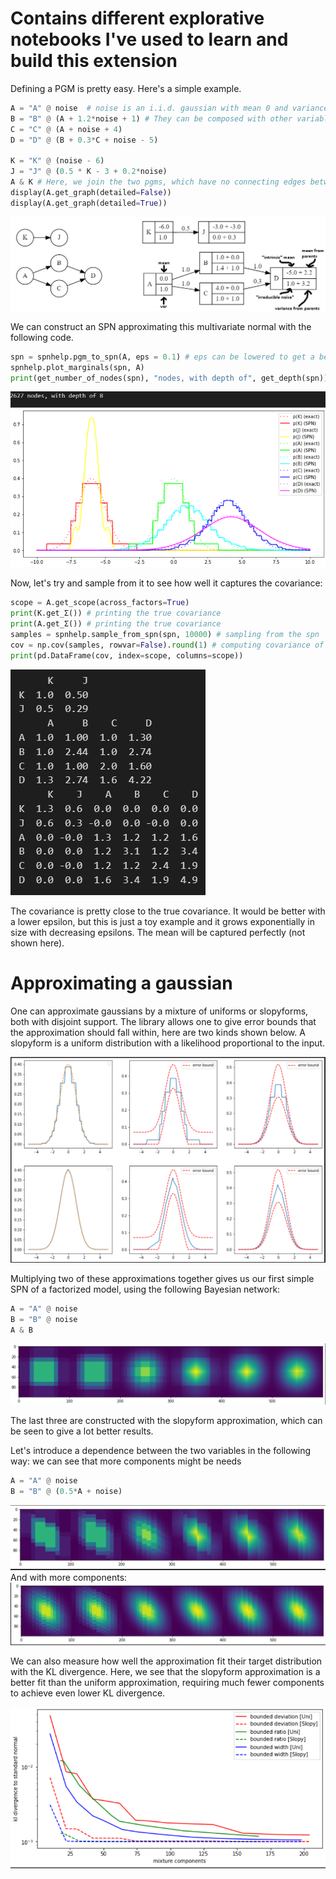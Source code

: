 # Contains different explorative notebooks I've used to learn and build this extension

Defining a PGM is pretty easy. Here's a simple example. 

```python	
A = "A" @ noise  # noise is an i.i.d. gaussian with mean 0 and variance 1. The @ operator assigns a name to the variable.
B = "B" @ (A + 1.2*noise + 1) # They can be composed with other variables, and more noise can be added.
C = "C" @ (A + noise + 4)
D = "D" @ (B + 0.3*C + noise - 5)

K = "K" @ (noise - 6)
J = "J" @ (0.5 * K - 3 + 0.2*noise)
A & K # Here, we join the two pgms, which have no connecting edges between them.
display(A.get_graph(detailed=False))
display(A.get_graph(detailed=True))
```

![alt text](pgm%20graph.png)

We can construct an SPN approximating this multivariate normal with the following code.

```python
spn = spnhelp.pgm_to_spn(A, eps = 0.1) # eps can be lowered to get a better approximation
spnhelp.plot_marginals(spn, A)
print(get_number_of_nodes(spn), "nodes, with depth of", get_depth(spn))
```

![alt text](marginals.png)

Now, let's try and sample from it to see how well it captures the covariance:

```python	
scope = A.get_scope(across_factors=True)
print(K.get_Σ()) # printing the true covariance 
print(A.get_Σ()) # printing the true covariance
samples = spnhelp.sample_from_spn(spn, 10000) # sampling from the spn
cov = np.cov(samples, rowvar=False).round(1) # computing covariance of the samples
print(pd.DataFrame(cov, index=scope, columns=scope))
```

![alt text](covariance_sampled.png)

The covariance is pretty close to the true covariance. It would be better with a lower epsilon, but this is just a toy example and it grows exponentially in size with decreasing epsilons. The mean will be captured perfectly (not shown here).





# Approximating a gaussian

One can approximate gaussians by a mixture of uniforms or slopyforms, both with disjoint support. The library allows one to give error bounds that the approximation should fall within, here are two kinds shown below. A slopyform is a uniform distribution with a likelihood proportional to the input.

![alt text](approximation%20error%20bounds.png)

Multiplying two of these approximations together gives us our first simple SPN of a factorized model, using the following Bayesian network:
```python
A = "A" @ noise
B = "B" @ noise
A & B
```

![alt text](2d%20approximations.png)

The last three are constructed with the slopyform approximation, which can be seen to give a lot better results.

Let's introduce a dependence between the two variables in the following way: we can see that more components might be needs
```python
A = "A" @ noise
B = "B" @ (0.5*A + noise)
```

![alt text](2d%20approximations%2C%20dependent%20and%20bad.png)
And with more components:
![alt text](2d%20approximations%2C%20dependent%20and%20good.png)


We can also measure how well the approximation fit their target distribution with the KL divergence. Here, we see that the slopyform approximation is a better fit than the uniform approximation, requiring much fewer components to achieve even lower KL divergence.

![alt text](kl%20divs.png)
